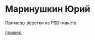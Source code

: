 # Маринушкин Юрий
Примеры вёрстки из PSD-макета. 

[пример](http://example.com/ "Необязательная подсказка")
